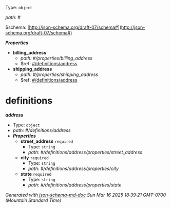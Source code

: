 Type: `object`

*path: #*

&#36;schema: [http://json-schema.org/draft-07/schema#](http://json-schema.org/draft-07/schema#)

***Properties***

 - <b id="propertiesbilling-address">billing_address</b>
	 - <i id="propertiesbilling-address">path: #/properties/billing_address</i>
	 - &#36;ref: [#/definitions/address](#/definitions/address)
 - <b id="propertiesshipping-address">shipping_address</b>
	 - <i id="propertiesshipping-address">path: #/properties/shipping_address</i>
	 - &#36;ref: [#/definitions/address](#/definitions/address)
# definitions

***address***

 - Type: `object`
 - <i id="definitionsaddress">path: #/definitions/address</i>
 - ***Properties***
	 - <b id="definitionsaddresspropertiesstreet-address">street_address</b> `required`
		 - Type: `string`
		 - <i id="definitionsaddresspropertiesstreet-address">path: #/definitions/address/properties/street_address</i>
	 - <b id="definitionsaddresspropertiescity">city</b> `required`
		 - Type: `string`
		 - <i id="definitionsaddresspropertiescity">path: #/definitions/address/properties/city</i>
	 - <b id="definitionsaddresspropertiesstate">state</b> `required`
		 - Type: `string`
		 - <i id="definitionsaddresspropertiesstate">path: #/definitions/address/properties/state</i>

*Generated with [json-schema-md-doc](https://brianwendt.github.io/json-schema-md-doc/)* _Sun Mar 16 2025 18:39:21 GMT-0700 (Mountain Standard Time)_